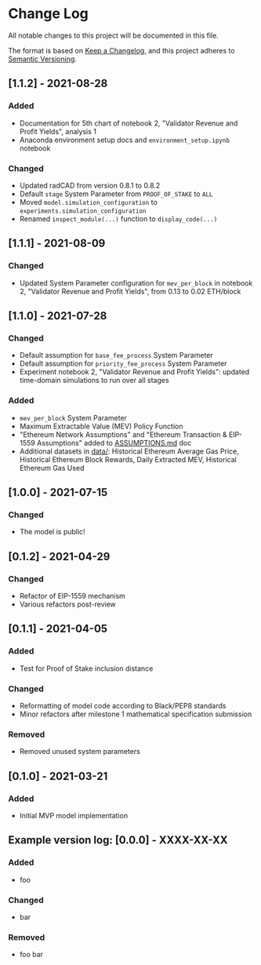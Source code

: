 # Change Log
All notable changes to this project will be documented in this file.

The format is based on [Keep a Changelog](https://keepachangelog.com/en/1.0.0/),
and this project adheres to [Semantic Versioning](https://semver.org/spec/v2.0.0.html).

## [1.1.2] - 2021-08-28
### Added
- Documentation for 5th chart of notebook 2, "Validator Revenue and Profit Yields", analysis 1
- Anaconda environment setup docs and `environment_setup.ipynb` notebook

### Changed
- Updated radCAD from version 0.8.1 to 0.8.2
- Default `stage` System Parameter from `PROOF_OF_STAKE` to `ALL`
- Moved `model.simulation_configuration` to `experiments.simulation_configuration`
- Renamed `inspect_module(...)` function to `display_code(...)`

## [1.1.1] - 2021-08-09
### Changed
- Updated System Parameter configuration for `mev_per_block` in notebook 2, "Validator Revenue and Profit Yields", from 0.13 to 0.02 ETH/block

## [1.1.0] - 2021-07-28
### Changed
- Default assumption for `base_fee_process` System Parameter
- Default assumption for `priority_fee_process` System Parameter
- Experiment notebook 2, "Validator Revenue and Profit Yields": updated time-domain simulations to run over all stages

### Added
- `mev_per_block` System Parameter
- Maximum Extractable Value (MEV) Policy Function
- "Ethereum Network Assumptions" and "Ethereum Transaction & EIP-1559 Assumptions" added to [ASSUMPTIONS.md](ASSUMPTIONS.md) doc
- Additional datasets in [data/](data/): Historical Ethereum Average Gas Price, Historical Ethereum Block Rewards, Daily Extracted MEV, Historical Ethereum Gas Used

## [1.0.0] - 2021-07-15
### Changed
- The model is public!

## [0.1.2] - 2021-04-29
### Changed
- Refactor of EIP-1559 mechanism
- Various refactors post-review

## [0.1.1] - 2021-04-05
### Added
- Test for Proof of Stake inclusion distance

### Changed
- Reformatting of model code according to Black/PEP8 standards
- Minor refactors after milestone 1 mathematical specification submission

### Removed
- Removed unused system parameters

## [0.1.0] - 2021-03-21
### Added
- Initial MVP model implementation

## Example version log: [0.0.0] - XXXX-XX-XX
### Added
- foo

### Changed
- bar

### Removed
- foo bar
